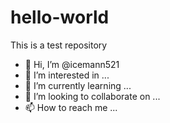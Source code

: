 # hello-world
This is a test repository

- 👋 Hi, I’m @icemann521
- 👀 I’m interested in ...
- 🌱 I’m currently learning ...
- 💞️ I’m looking to collaborate on ...
- 📫 How to reach me ...
